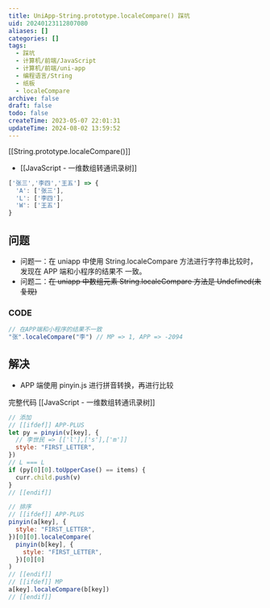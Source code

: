 ```yaml
---
title: UniApp-String.prototype.localeCompare() 踩坑
uid: 20240123112807080
aliases: []
categories: []
tags:
  - 踩坑
  - 计算机/前端/JavaScript
  - 计算机/前端/uni-app
  - 编程语言/String
  - 纸板
  - localeCompare
archive: false
draft: false
todo: false
createTime: 2023-05-07 22:01:31
updateTime: 2024-08-02 13:59:52
---
```


[[String.prototype.localeCompare()]]

- [[JavaScript - 一维数组转通讯录树]]

```js
['张三','李四','王五'] => {
  'A': ['张三'],
  'L': ['李四'],
  'W': ['王五']
}
```

## 问题

- 问题一：在 uniapp 中使用 String.localeCompare 方法进行字符串比较时，发现在 APP 端和小程序的结果不
  一致。
- 问题二：~~在 uniapp 中数组元素 String.localeCompare 方法是 Undefined(未复现)~~

### CODE

```js
// 在APP端和小程序的结果不一致
"张".localeCompare("李") // MP => 1, APP => -2094
```

## 解决

- APP 端使用 pinyin.js 进行拼音转换，再进行比较

完整代码 [[JavaScript - 一维数组转通讯录树]]

```js
// 添加
// [[ifdef]] APP-PLUS
let py = pinyin(v[key], {
  // 李世民 => [['l'],['s'],['m']]
  style: "FIRST_LETTER",
})
// L === L
if (py[0][0].toUpperCase() == items) {
  curr.child.push(v)
}
// [[endif]]

// 排序
// [[ifdef]] APP-PLUS
pinyin(a[key], {
  style: "FIRST_LETTER",
})[0][0].localeCompare(
  pinyin(b[key], {
    style: "FIRST_LETTER",
  })[0][0]
)
// [[endif]]
// [[ifdef]] MP
a[key].localeCompare(b[key])
// [[endif]]
```
